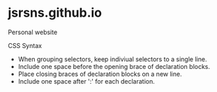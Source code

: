 # jsrsns.github.io
Personal website

CSS
Syntax
* When grouping selectors, keep indiviual selectors to a single line.
* Include one space before the opening brace of declaration blocks.
* Place closing braces of declaration blocks on a new line.
* Include one space after ':' for each declaration.
